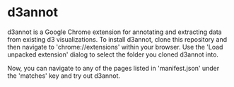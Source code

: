 d3annot
=======


d3annot is a Google Chrome extension for annotating and extracting data from existing d3 visualizations.  To install d3annot, clone this repository and then navigate to 'chrome://extensions' within your browser.  Use the 'Load unpacked extension' dialog to select the folder you cloned d3annot into.

Now, you can navigate to any of the pages listed in 'manifest.json' under the 'matches' key and try out d3annot.